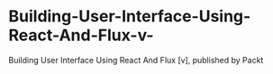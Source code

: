 # Building-User-Interface-Using-React-And-Flux-v-
Building User Interface Using React And Flux [v], published by Packt
